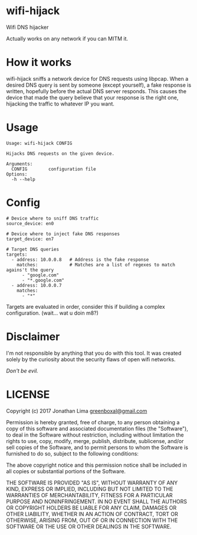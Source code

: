 # wifi-hijack

Wifi DNS hijacker

Actually works on any network if you can MITM it.

# How it works

wifi-hijack sniffs a network device for DNS requests using libpcap. When a desired DNS query is sent by someone (except yourself), a fake response is written, hopefully before the actual DNS server responds. This causes the device that made the query believe that your response is the right one, hijacking the traffic to whatever IP you want.

# Usage

```
Usage: wifi-hijack CONFIG

Hijacks DNS requests on the given device.

Arguments:
  CONFIG        configuration file
Options:
  -h --help
```

# Config

```
# Device where to sniff DNS traffic
source_device: en0

# Device where to inject fake DNS responses
target_device: en7

# Target DNS queries
targets:
  - address: 10.0.0.8   # Address is the fake response
    matches:            # Matches are a list of regexes to match agains't the query
      - "google.com"
      - "*.google.com"
  - address: 10.0.0.7
    matches:
      - "*"
```

Targets are evaluated in order, consider this if building a complex configuration. (wait... wat u doin m8?)

# Disclaimer

I'm not responsible by anything that you do with this tool. It was created solely by the curiosity about the security flaws of open wifi networks.

*Don't be evil.*

# LICENSE

Copyright (c) 2017 Jonathan Lima <greenboxal@gmail.com>

Permission is hereby granted, free of charge, to any person obtaining a copy
of this software and associated documentation files (the "Software"), to deal
in the Software without restriction, including without limitation the rights
to use, copy, modify, merge, publish, distribute, sublicense, and/or sell
copies of the Software, and to permit persons to whom the Software is
furnished to do so, subject to the following conditions:

The above copyright notice and this permission notice shall be included in all
copies or substantial portions of the Software.

THE SOFTWARE IS PROVIDED "AS IS", WITHOUT WARRANTY OF ANY KIND, EXPRESS OR
IMPLIED, INCLUDING BUT NOT LIMITED TO THE WARRANTIES OF MERCHANTABILITY,
FITNESS FOR A PARTICULAR PURPOSE AND NONINFRINGEMENT. IN NO EVENT SHALL THE
AUTHORS OR COPYRIGHT HOLDERS BE LIABLE FOR ANY CLAIM, DAMAGES OR OTHER
LIABILITY, WHETHER IN AN ACTION OF CONTRACT, TORT OR OTHERWISE, ARISING FROM,
OUT OF OR IN CONNECTION WITH THE SOFTWARE OR THE USE OR OTHER DEALINGS IN THE
SOFTWARE.


